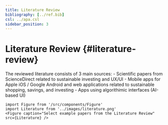 ```yaml
---
title: Literature Review
bibliography: [../ref.bib]
csl: ../apa.csl
sidebar_position: 3
---
```


# Literature Review {#literature-review}

The reviewed literature consists of 3 main sources: - Scientific papers from ScienceDirect related to sustainable investing and UX/UI - Mobile apps for Apple iOS / Google Android and web applications related to sustainable shopping, savings, and investing - Apps using algorithimic interfaces (AI-based UI)

``` mdx-code-block
import Figure from '/src/components/Figure'
import Literature from '../images/literature.png'
<Figure caption="Select example papers from the Literature Review" src={Literature} />
```
